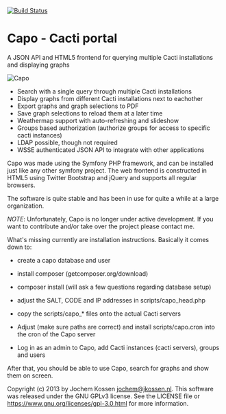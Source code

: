 [![Build Status](https://travis-ci.org/jkossen/capo.svg?branch=master)](https://travis-ci.org/jkossen/capo)

Capo - Cacti portal
===================

A JSON API and HTML5 frontend for querying multiple Cacti installations and
displaying graphs

![Capo](../master/doc/screenshots/capo1.png?raw=true)

- Search with a single query through multiple Cacti installations
- Display graphs from different Cacti installations next to eachother
- Export graphs and graph selections to PDF
- Save graph selections to reload them at a later time
- Weathermap support with auto-refreshing and slideshow
- Groups based authorization (authorize groups for access to specific cacti instances)
- LDAP possible, though not required
- WSSE authenticated JSON API to integrate with other applications

Capo was made using the Symfony PHP framework, and can be installed just like
any other symfony project. The web frontend is constructed in HTML5 using
Twitter Bootstrap and jQuery and supports all regular browsers.

The software is quite stable and has been in use for quite a while at a large
organization.

*NOTE*: Unfortunately, Capo is no longer under active development. If you want to contribute and/or take over the project please contact me.

What's missing currently are installation instructions. Basically it comes down to:

- create a capo database and user
- install composer (getcomposer.org/download)
- composer install (will ask a few questions regarding database setup)

- adjust the SALT, CODE and IP addresses in scripts/capo_head.php
- copy the scripts/capo_* files onto the actual Cacti servers

- Adjust (make sure paths are correct) and install scripts/capo.cron into the cron of the Capo server
- Log in as an admin to Capo, add Cacti instances (cacti servers), groups and users

After that, you should be able to use Capo, search for graphs and show them on screen.

Copyright (c) 2013 by Jochem Kossen <jochem@jkossen.nl>. This software was
released under the GNU GPLv3 license. See the LICENSE file or
https://www.gnu.org/licenses/gpl-3.0.html for more information.

